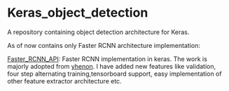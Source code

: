 # Keras_object_detection

A repository containing object detection architecture for Keras.

As of now contains only Faster RCNN architecture implementation:

[Faster_RCNN_API](https://github.com/Abhijit-2592/Keras_object_detection/tree/master/Faster_RCNN_API): Faster RCNN implementation in keras. The work is majorly adopted from [yhenon](https://github.com/yhenon/keras-frcnn). I have added new features like validation, four step alternating training,tensorboard support, easy implementation of other feature extractor architecture etc.
